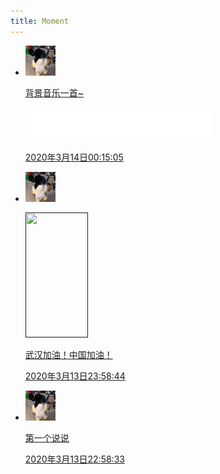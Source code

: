 ```yaml
---
title: Moment
---
```

<link rel="stylesheet" href="./moment.css">

<div id="primary" class="content-area" style="">
    <main id="main" class="site-main" role="main">
        <div id="moment_content">
            <ul class="cbp_tmtimeline">
                <li> <span class="moment_author_img"><img src="/img/favicon.png" class="avatar avatar-48 zhuan" width="48" height="48"></span>
                    <a class="cbp_tmlabel" href="">
                        <p></p>
                        <p>背景音乐一首~</p>
                        <iframe frameborder="no" border="0" marginwidth="0" marginheight="0" width=298 height=52 src="//music.163.com/outchain/player?type=2&id=1338809890&auto=1&height=32"></iframe>
                        <p></p>
                        <p class="moment_time"><i class="fa fa-clock-o"></i>
                            2020年3月14日00:15:05
                        </p>
                    </a>
                </li>
                 <li> <span class="moment_author_img"><img src="/img/favicon.png"" class="avatar avatar-48 zhuan" width="48" height="48"></span>
                    <a class="cbp_tmlabel" href="">
                        <p></p>
                        <img src="https://timgsa.baidu.com/timg?image&quality=80&size=b9999_10000&sec=1582636990314&di=2421dcd34e1cc519b7f7f9559afbe7b1&imgtype=0&src=http%3A%2F%2Fpics1.baidu.com%2Ffeed%2Fb17eca8065380cd7531865282a19873258828151.jpeg%3Ftoken%3Dce6f76a2b9dc38c02c91acfc2a4bb8d8%26s%3D3C79EF14C510746516F547E003007036" height="200" width="100" />
                        <p>武汉加油！中国加油！</p>
                        <p></p>
                        <p class="moment_time"><i class="fa fa-clock-o"></i>
                            2020年3月13日23:58:44
                        </p>
                    </a>
                </li>
                <li> <span class="moment_author_img"><img src="/img/favicon.png" class="avatar avatar-48 zhuan" width="48" height="48"></span>
                    <a class="cbp_tmlabel" href="">
                        <p></p>
                        <p>第一个说说</p>
                        <p></p>
                        <p class="moment_time"><i class="fa fa-clock-o"></i>
                            2020年3月13日22:58:33
                        </p>
                    </a>
                </li>
            </ul>
        </div>
</div>
<script type="text/javascript">
    (function () {
        var oldClass = "";
        var Obj = "";
        $(".cbp_tmtimeline li").hover(function () {
            Obj = $(this).children(".moment_author_img");
            Obj = Obj.children("img");
            oldClass = Obj.attr("class");
            var newClass = oldClass + " zhuan";
            Obj.attr("class", newClass);
        }, function () {
            Obj.attr("class", oldClass);
        })
    })
</script>
